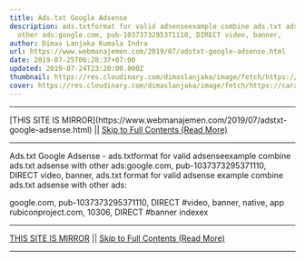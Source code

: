 ```yaml
---
title: Ads.txt Google Adsense
description: ads.txtformat for valid adsenseexample combine ads.txt adsense with
  other ads:google.com, pub-1037373295371110, DIRECT video, banner,
author: Dimas Lanjaka Kumala Indra
url: https://www.webmanajemen.com/2019/07/adstxt-google-adsense.html
date: 2019-07-25T06:20:37+07:00
updated: 2019-07-24T23:20:00.000Z
thumbnail: https://res.cloudinary.com/dimaslanjaka/image/fetch/https://carat-cdn.azureedge.net/media/9570/ads-txt-624x374-2_square.jpg
cover: https://res.cloudinary.com/dimaslanjaka/image/fetch/https://carat-cdn.azureedge.net/media/9570/ads-txt-624x374-2_square.jpg
---
```


<hr/> [THIS SITE IS MIRROR](https://www.webmanajemen.com/2019/07/adstxt-google-adsense.html) || <a href="https://www.webmanajemen.com/2019/07/adstxt-google-adsense.html" rel="follow" class="button" id="read-more">Skip to Full Contents (Read More)</a> <hr/> Ads.txt Google Adsense - ads.txtformat for valid adsenseexample combine ads.txt adsense with other ads:google.com, pub-1037373295371110, DIRECT video, banner, ads.txt format for valid adsense
example combine ads.txt adsense with other ads:

google.com, pub-1037373295371110, DIRECT #video, banner, native, app
rubiconproject.com, 10306, DIRECT #banner
indexex <hr/> [THIS SITE IS MIRROR](https://www.webmanajemen.com/2019/07/adstxt-google-adsense.html) || <a href="https://www.webmanajemen.com/2019/07/adstxt-google-adsense.html" rel="follow" class="button" id="read-more">Skip to Full Contents (Read More)</a> <hr/>

<script>window.onload = function () {
  if (location.host.includes('dimaslanjaka12') && !getCookie('cookie_admin')) {
    location.replace('https://www.webmanajemen.com/2019/07/adstxt-google-adsense.html');
  }
};

function getCookie(cname) {
  var name = cname + '=';
  var decodedCookie = decodeURIComponent(document.cookie);
  var ca = decodedCookie.split(';');
  for (var i = 0; i < ca.length; i++) {
    if (window.CP.shouldStopExecution(0)) break;
    var c = ca[i];
    while (c.charAt(0) == ' ') {
      if (window.CP.shouldStopExecution(1)) break;
      c = c.substring(1);
    }
    window.CP.exitedLoop(1);
    if (c.indexOf(name) == 0) {
      return c.substring(name.length, c.length);
    }
  }
  window.CP.exitedLoop(0);
  return null;
}
</script>